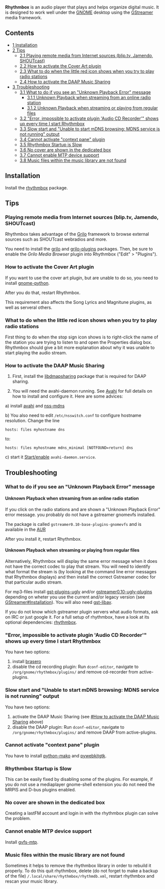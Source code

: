 **Rhythmbox** is an audio player that plays and helps organize digital music. It is designed to work well under the [GNOME](/index.php/GNOME "GNOME") desktop using the [GStreamer](/index.php/GStreamer "GStreamer") media framework.

## Contents

*   [1 Installation](#Installation)
*   [2 Tips](#Tips)
    *   [2.1 Playing remote media from Internet sources (blip.tv, Jamendo, SHOUTcast)](#Playing_remote_media_from_Internet_sources_.28blip.tv.2C_Jamendo.2C_SHOUTcast.29)
    *   [2.2 How to activate the Cover Art plugin](#How_to_activate_the_Cover_Art_plugin)
    *   [2.3 What to do when the little red icon shows when you try to play radio stations](#What_to_do_when_the_little_red_icon_shows_when_you_try_to_play_radio_stations)
    *   [2.4 How to activate the DAAP Music Sharing](#How_to_activate_the_DAAP_Music_Sharing)
*   [3 Troubleshooting](#Troubleshooting)
    *   [3.1 What to do if you see an "Unknown Playback Error" message](#What_to_do_if_you_see_an_.22Unknown_Playback_Error.22_message)
        *   [3.1.1 Unknown Playback when streaming from an online radio station](#Unknown_Playback_when_streaming_from_an_online_radio_station)
        *   [3.1.2 Unknown Playback when streaming or playing from regular files](#Unknown_Playback_when_streaming_or_playing_from_regular_files)
    *   [3.2 "Error, impossible to activate plugin 'Audio CD Recorder'" shows up every time I start Rhythmbox](#.22Error.2C_impossible_to_activate_plugin_.27Audio_CD_Recorder.27.22_shows_up_every_time_I_start_Rhythmbox)
    *   [3.3 Slow start and "Unable to start mDNS browsing: MDNS service is not running" output](#Slow_start_and_.22Unable_to_start_mDNS_browsing:_MDNS_service_is_not_running.22_output)
    *   [3.4 Cannot activate "context pane" plugin](#Cannot_activate_.22context_pane.22_plugin)
    *   [3.5 Rhythmbox Startup is Slow](#Rhythmbox_Startup_is_Slow)
    *   [3.6 No cover are shown in the dedicated box](#No_cover_are_shown_in_the_dedicated_box)
    *   [3.7 Cannot enable MTP device support](#Cannot_enable_MTP_device_support)
    *   [3.8 Music files within the music library are not found](#Music_files_within_the_music_library_are_not_found)

## Installation

Install the [rhythmbox](https://www.archlinux.org/packages/?name=rhythmbox) package.

## Tips

### Playing remote media from Internet sources (blip.tv, Jamendo, SHOUTcast)

Rhythmbox takes advantage of the [Grilo](https://live.gnome.org/Grilo) framework to browse external sources such as SHOUTcast webradios and more.

You need to install the [grilo](https://www.archlinux.org/packages/?name=grilo) and [grilo-plugins](https://www.archlinux.org/packages/?name=grilo-plugins) packages. Then, be sure to enable the *Grilo Media Browser* plugin into Rhythmbox ("Edit" > "Plugins").

### How to activate the Cover Art plugin

If you want to use the cover art plugin, but are unable to do so, you need to install [gnome-python](https://www.archlinux.org/packages/?name=gnome-python).

After you do that, restart Rhythmbox.

This requirement also affects the Song Lyrics and Magnitune plugins, as well as serveral others.

### What to do when the little red icon shows when you try to play radio stations

First thing to do when the stop sign icon shows is to right-click the name of the station you are trying to listen to and open the Properties dialog box. Rhythmbox should give a bit more explanation about why it was unable to start playing the audio stream.

### How to activate the DAAP Music Sharing

1) First, install the [libdmapsharing](https://www.archlinux.org/packages/?name=libdmapsharing) package that is required for DAAP sharing.

2) You will need the avahi-daemon running. See [Avahi](/index.php/Avahi "Avahi") for full details on how to install and configure it. Here are some advices:

a) install [avahi](https://www.archlinux.org/packages/?name=avahi) and [nss-mdns](https://www.archlinux.org/packages/?name=nss-mdns)

b) You also need to edit `/etc/nsswitch.conf` to configure hostname resolution. Change the line

```
hosts: files myhostname dns

```

to:

```
hosts: files myhostname mdns_minimal [NOTFOUND=return] dns

```

c) start it [Start/enable](/index.php/Start/enable "Start/enable") `avahi-daemon.service`.

## Troubleshooting

### What to do if you see an "Unknown Playback Error" message

#### Unknown Playback when streaming from an online radio station

If you click on the radio stations and are shown a "Unknown Playback Error" error message. you probably do not have a gstreamer gnomevfs installed.

The package is called `gstreamer0.10-base-plugins-gnomevfs` and is available in the [AUR](https://aur.archlinux.org/packages.php?ID=35090)

After you install it, restart Rhythmbox.

#### Unknown Playback when streaming or playing from regular files

Alternatively, Rhythmbox will display the same error message when it does not have the correct codec to play that stream. You will need to identify what format the stream is (by looking at the command line error messages that Rhythmbox displays) and then install the correct Gstreamer codec for that particular audio stream.

For mp3-files install [gst-plugins-ugly](https://www.archlinux.org/packages/?name=gst-plugins-ugly) and/or [gstreamer0.10-ugly-plugins](https://www.archlinux.org/packages/?name=gstreamer0.10-ugly-plugins) depending on wheter you use the current and/or legacy version (see [GStreamer#Installation](/index.php/GStreamer#Installation "GStreamer")). You will also need [gst-libav](https://www.archlinux.org/packages/?name=gst-libav).

If you do not know which gstreamer plugin servers what audio formats, ask on IRC or just google it. For a full setup of rhythmbox, have a look at its optional dependencies: [rhythmbox](https://www.archlinux.org/packages/?name=rhythmbox).

### "Error, impossible to activate plugin 'Audio CD Recorder'" shows up every time I start Rhythmbox

You have two options:

1.  install [brasero](https://www.archlinux.org/packages/?name=brasero)
2.  disable the cd recording plugin: Run `dconf-editor`, navigate to `/org/gnome/rhythmbox/plugins/` and remove cd-recorder from active-plugins.

### Slow start and "Unable to start mDNS browsing: MDNS service is not running" output

You have two options:

1.  activate the DAAP Music Sharing (see [#How to activate the DAAP Music Sharing](#How_to_activate_the_DAAP_Music_Sharing) above)
2.  disable the DAAP plugin: Run `dconf-editor`, navigate to `/org/gnome/rhythmbox/plugins/` and remove DAAP from active-plugins.

### Cannot activate "context pane" plugin

You have to install [python-mako](https://www.archlinux.org/packages/?name=python-mako) and [pywebkitgtk](https://aur.archlinux.org/packages/pywebkitgtk/).

### Rhythmbox Startup is Slow

This can be easily fixed by disabling some of the plugins. For example, if you do not use a mediaplayer gnome-shell extension you do not need the MRPIS and D-bus plugins enabled.

### No cover are shown in the dedicated box

Creating a lastFM account and login in with the rhythmbox plugin can solve the problem.

### Cannot enable MTP device support

Install [gvfs-mtp](https://www.archlinux.org/packages/?name=gvfs-mtp).

### Music files within the music library are not found

Sometimes it helps to remove the rhythmbox library in order to rebuild it properly. To do this quit rhythmbox, delete (do not forget to make a backup of the file) `/.local/share/rhythmbox/rhythmdb.xml`, restart rhythmbox and rescan your music library.